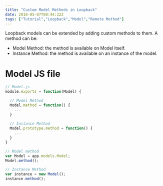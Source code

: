 ```yaml
---
title: "Custom Model Methods in Loopback"
date: 2018-05-07T08:44:22Z
tags: ["Tutorial","Loopback","Model","Remote Method"]
---
```


Loopback models can be extended by adding custom methods to them. A method can be:  

- Model Method: the method is available on Model itself.
- Instance Method: the method is available on an instance of the model.


# Model JS file
```javascript
// Model.js
module.exports = function(Model) {

  // Model Method
  Model.method = function() {
    ...
  }
  
  // Instance Method
  Model.prototype.method = function() {
    ...
  }
}
```

```javascript
// Model method
var Model = app.models.Model;
Model.method();

// Instance Method
var instance = new Model();
instance.method();
```